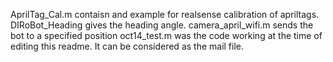AprilTag_Cal.m contaisn and example for realsense calibration of apriltags.
DIRoBot_Heading gives the heading angle.
camera_april_wifi.m sends the bot to a specified position
oct14_test.m was the code working at the time of editing this readme. It can be considered as the mail file.
